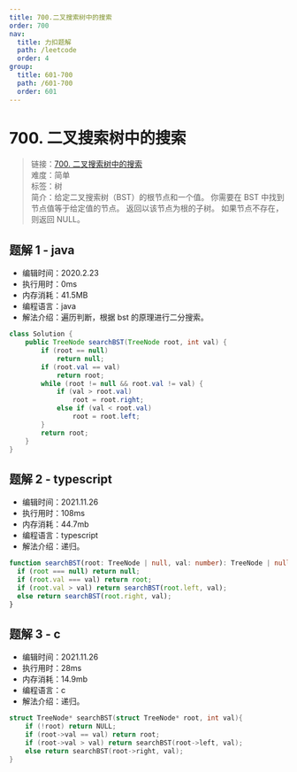 ```yaml
---
title: 700.二叉搜索树中的搜索
order: 700
nav:
  title: 力扣题解
  path: /leetcode
  order: 4
group:
  title: 601-700
  path: /601-700
  order: 601
---
```


# 700. 二叉搜索树中的搜索

> 链接：[700. 二叉搜索树中的搜索](https://leetcode-cn.com/problems/search-in-a-binary-search-tree/)  
> 难度：简单  
> 标签：树  
> 简介：给定二叉搜索树（BST）的根节点和一个值。 你需要在 BST 中找到节点值等于给定值的节点。 返回以该节点为根的子树。 如果节点不存在，则返回 NULL。

## 题解 1 - java

- 编辑时间：2020.2.23
- 执行用时：0ms
- 内存消耗：41.5MB
- 编程语言：java
- 解法介绍：遍历判断，根据 bst 的原理进行二分搜索。

```java
class Solution {
	public TreeNode searchBST(TreeNode root, int val) {
		if (root == null)
			return null;
		if (root.val == val)
			return root;
		while (root != null && root.val != val) {
			if (val > root.val)
				root = root.right;
			else if (val < root.val)
				root = root.left;
		}
		return root;
	}
}
```

## 题解 2 - typescript

- 编辑时间：2021.11.26
- 执行用时：108ms
- 内存消耗：44.7mb
- 编程语言：typescript
- 解法介绍：递归。

```typescript
function searchBST(root: TreeNode | null, val: number): TreeNode | null {
  if (root === null) return null;
  if (root.val === val) return root;
  if (root.val > val) return searchBST(root.left, val);
  else return searchBST(root.right, val);
}
```

## 题解 3 - c

- 编辑时间：2021.11.26
- 执行用时：28ms
- 内存消耗：14.9mb
- 编程语言：c
- 解法介绍：递归。

```c
struct TreeNode* searchBST(struct TreeNode* root, int val){
    if (!root) return NULL;
    if (root->val == val) return root;
    if (root->val > val) return searchBST(root->left, val);
    else return searchBST(root->right, val);
}
```
